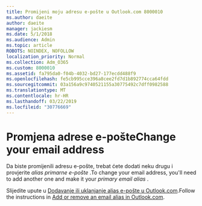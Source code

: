 ```yaml
---
title: Promijeni moju adresu e-pošte u Outlook.com 8000010
ms.author: daeite
author: daeite
manager: jackiesm
ms.date: 5/1/2018
ms.audience: Admin
ms.topic: article
ROBOTS: NOINDEX, NOFOLLOW
localization_priority: Normal
ms.collection: Adm_O365
ms.custom: 8000010
ms.assetid: fa795da0-f04b-4032-bd27-177ecdd488f9
ms.openlocfilehash: fe5cb995cce396a8cee2fd7d1b892774cca64fdd
ms.sourcegitcommit: 03a156a9c9740521155a30775492c7dff0982588
ms.translationtype: MT
ms.contentlocale: hr-HR
ms.lasthandoff: 03/22/2019
ms.locfileid: "30776669"
---
```

# <a name="change-your-email-address"></a><span data-ttu-id="ec147-102">Promjena adrese e-pošte</span><span class="sxs-lookup"><span data-stu-id="ec147-102">Change your email address</span></span>

<span data-ttu-id="ec147-103">Da biste promijenili adresu e-pošte, trebat ćete dodati neku drugu i provjerite *alias primarne e-pošte* .</span><span class="sxs-lookup"><span data-stu-id="ec147-103">To change your email address, you'll need to add another one and make it your  *primary email alias*  .</span></span> 
  
<span data-ttu-id="ec147-104">Slijedite upute u [Dodavanje ili uklanjanje alias e-pošte u Outlook.com](https://go.microsoft.com/fwlink/p/?linkid=873115).</span><span class="sxs-lookup"><span data-stu-id="ec147-104">Follow the instructions in [Add or remove an email alias in Outlook.com](https://go.microsoft.com/fwlink/p/?linkid=873115).</span></span>
  

